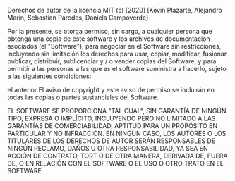 Derechos de autor de la licencia MIT (c) [2020] [Kevin Plazarte, Alejandro Marin, Sebastian Paredes, Daniela Campoverde] 

Por la presente, se otorga permiso, sin cargo, a cualquier persona que obtenga una copia 
de este software y los archivos de documentación asociados (el "Software"), para negociar 
en el Software sin restricciones, incluyendo sin limitación los derechos 
para usar, copiar, modificar, fusionar, publicar, distribuir, sublicenciar y / o vender 
copias del Software, y para permitir a las personas a las que es el software 
suministra a hacerlo, sujeto a las siguientes condiciones: 

el anterior El aviso de copyright y este aviso de permiso se incluirán en todas las 
copias o partes sustanciales del Software. 

EL SOFTWARE SE PROPORCIONA "TAL CUAL", SIN GARANTÍA DE NINGÚN TIPO, EXPRESA O
IMPLÍCITO, INCLUYENDO PERO NO LIMITADO A LAS GARANTÍAS DE COMERCIABILIDAD, 
APTITUD PARA UN PROPÓSITO EN PARTICULAR Y NO INFRACCIÓN. EN NINGÚN CASO, LOS 
AUTORES O LOS TITULARES DE LOS DERECHOS DE AUTOR SERÁN RESPONSABLES DE NINGÚN RECLAMO, DAÑOS U OTRA 
RESPONSABILIDAD, YA SEA EN ACCIÓN DE CONTRATO, TORT O DE OTRA MANERA, DERIVADA DE, 
FUERA DE, O EN RELACIÓN CON EL SOFTWARE O EL USO O OTRO TRATO EN EL 
SOFTWARE.
